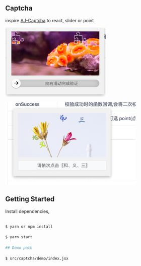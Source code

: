 ## Captcha

 inspire
[AJ-Captcha](https://gitee.com/anji-plus/captcha) to react, slider or point 

![alt slide.png](https://raw.githubusercontent.com/cheepion/slider-captcha-react/master/src/assert/slide.png)

![alt point.png](https://raw.githubusercontent.com/cheepion/slider-captcha-react/master/src/assert/point.png)

## Getting Started

Install dependencies,

```bash

$ yarn or npm install

$ yarn start

## Demo path

$ src/captcha/demo/index.jsx


